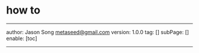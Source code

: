 # how to 
---
author: Jason Song <metaseed@gmail.com>
version: 1.0.0
tag: []
subPage: []
enable: [toc]

---

